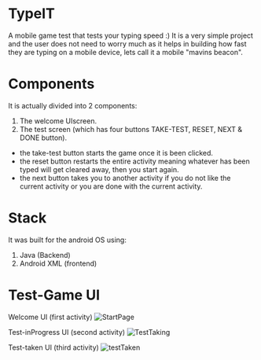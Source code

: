 # TypeIT
A mobile game test that tests your typing speed :)
It is a very simple project and the user does not need to worry much as it helps in building how fast they are typing on a mobile device, lets call it a mobile "mavins beacon".

# Components
It is actually divided into 2 components:
1. The welcome UIscreen.
2. The test screen (which has four buttons TAKE-TEST, RESET, NEXT & DONE button).

* the take-test button starts the game once it is been clicked.
* the reset button restarts the entire activity meaning whatever has been typed will get cleared away, then you start again.
* the next button takes you to another activity if you do not like the current activity or you are done with the current activity.

# Stack
It was built for the android OS using:
1. Java (Backend)
2. Android XML (frontend)

# Test-Game UI
Welcome UI (first activity)
![StartPage](https://user-images.githubusercontent.com/107740351/218145016-dd662c52-1c8a-4906-b16a-c896db156989.png)

Test-inProgress UI (second activity)
![TestTaking](https://user-images.githubusercontent.com/107740351/218145600-246d7a43-3408-4a1a-a0a3-7411e6db0013.png)


Test-taken UI (third activity)
![testTaken](https://user-images.githubusercontent.com/107740351/218145165-c899ce98-2c7f-48dc-a499-2bdead7cb1ca.png)

